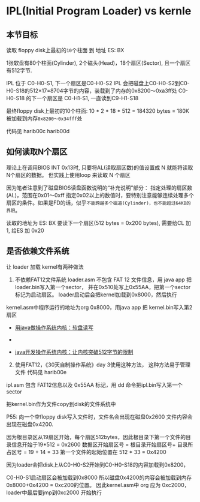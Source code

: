 # IPL(Initial Program Loader) vs kernle

## 本节目标
读取 floppy disk上最初的`10`个柱面 到 地址 ES: BX

1张软盘有80个柱面(Cylinder), 2个磁头(Head)，18个扇区(Sector), 且一个扇区有512字节. 

IPL 位于 C0-H0-S1, 下一个扇区是C0-H0-S2
IPL 会把磁盘上C0-H0-S2到C0-H0-S18的512×17=8704字节的内容，装载到了内存的0x8200～0xa3ff处
C0-H0-S18 的下一个扇区是 C0-H1-S1, 一直读到C9-H1-S18

最终floppy disk上最初的10个柱面: 10 * 2 * 18 * 512 = 184320 bytes = 180K 被加载到内存`0x8200～0x34fff`处

代码见
harib00c
harib00d

## 如何读取N个扇区
理论上在调用BIOS INT 0x13时, 只要将AL(读取扇区数)的值设置成 N 就能将读取 N个扇区的数据。
但实践上使用loop 来读取 N 个扇区

因为笔者注意到了磁盘BIOS读盘函数说明的“补充说明”部分：
指定处理的扇区数(AL)，范围在0x01～0xff 指定0x02以上的数值时，要特别注意能够连续处理多个扇区的条件。如果是FD的话，似乎`不能跨越多个磁道(Cylinder)，也不能超过64KB的界限`。

读取的地址为 ES: BX
要读下一个扇区(512 bytes = 0x200 bytes), 需要给CL 加 1, 给ES 加 0x20


## 是否依赖文件系统
让 loader 加载 kernel有两种做法

1. 不依赖FAT12文件系统
loader.asm 不包含 FAT 12 文件信息，用 java app 把 loader.bin写入第一个sector，
并在0x510处写上0x55AA，把第一个sector标记为启动扇区。
loader启动后会把kernel加载到0x8000，然后执行

kernel.asm中程序运行的地址为org   0x8000，用java app 把 kernel.bin写入第2扇区

- [用java做操作系统内核：软盘读写](https://blog.csdn.net/tyler_download/article/details/51815483)
- [](https://www.bilibili.com/video/BV1hJ411n7rs?p=3)


- [java开发操作系统内核：让内核突破512字节的限制](https://blog.csdn.net/tyler_download/article/details/51970921)



2. 使用FAT12，《30天自制操作系统》day 3使用这种方法， 这种方法易于管理文件
代码见 harib00e

ipl.asm 包含 FAT12信息以及 0x55AA 标记，用 dd 命令把ipl.bin写入第一个sector

把kernel.bin作为文件copy到disk的文件系统中

P55: 向一个空floppy disk写入文件时，文件名会出现在磁盘0x2600
文件内容会出现在磁盘0x4200.

因为根目录区从19扇区开始，每个扇区512bytes，因此根目录下第一个文件的目录信息开始于19*512 = 0x2600
数据区开始扇区号 = 根目录开始扇区号+ 目录所占区号 = 19 + 14 = 33
第一个文件的起始位置在 512 * 33 = 0x4200

因为loader会把disk上从C0-H0-S2开始到C0-H0-S18的内容加载到0x8200，

C0-H0-S1启动扇区会被加载到0x8000
所以磁盘0x4200的内容会被加载到内存0x8000+0x4200 = 0xc200的位置。
因此kernel.asm中 org 应为 0xc2000， loader中最后要jmp到0xc2000 开始执行






